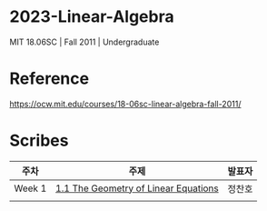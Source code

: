 # 2023-Linear-Algebra
MIT 18.06SC | Fall 2011 | Undergraduate

# Reference
https://ocw.mit.edu/courses/18-06sc-linear-algebra-fall-2011/


# Scribes
| 주차 | 주제 | 발표자 |
| :--: | :--: | :--: |
| Week 1 | [1.1 The Geometry of Linear Equations](week1/week1.pdf) | 정찬호 |
| | | |
